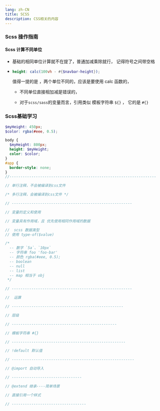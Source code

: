 ```yaml
---
lang: zh-CN
title: SCSS
description: CSS相关的内容
---
```


### Scss 操作指南

#### Scss 计算不同单位

- 基础的相同单位计算就不在提了，普通加减乘除就行， 记得符号之间带空格

- ```scss
  height: calc(100vh - #{$navbar-height});
  ```
  
  值得一提的是 ，两个单位不同的，应该是要使用 calc 函数的，
  
  - 不同单位直接相加减是错误的，
  
  - 对于`scss/sass`的变量而言，引用类似 模板字符串 `${}` ， 它的是 `#{}`

### Scss基础学习

```scss
$myHeight: 450px;
$color: rgba(#eee, 0.5);

body {
  $myHeight: 800px;
  height: $myHeight;
  color: $color;
}
#app {
  border-style: none;
}
//-------------------------------------------------------------------

// 单行注释，不会被编译到css文件

/* 多行注释，会被编译到css文件 */

// -------------------------------------------------------

// 变量的定义和使用

// 变量具有作用域，且 优先使用相同作用域的数据

//  scss 数据类型
// 使用 type-of($value)

/* 
  -- 数字 `5a`、`10px`
  -- 字符串 foo 'foo-bar'
  -- 颜色 rgba(#eee, 0.5);
  -- boolean
  -- null
  -- list
  -- map 相当于 obj
 */

// -------------------------------------------------------

//  运算

// ---------------------------------------------------

// 层级

// ------------------------------------------------

// 模板字符串 #{}

// ----------------------------------------------------

// !default 默认值

// --------------------------------------------------------

// @import 自动导入

// --------------------------------

// @extend 继承----简单场景

// 直接引用一个样式

// ----------------------------------
```
